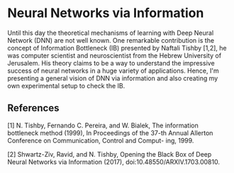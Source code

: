 # Neural Networks via Information

Until this day the theoretical mechanisms of learning with Deep Neural Network (DNN) are not well known. One remarkable contribution is the concept of Information Bottleneck (IB) presented by Naftali Tishby [1,2], he was computer scientist and neuroscientist from the Hebrew University of Jerusalem. His theory claims to be a way to understand the impressive success of neural networks in a huge variety of applications. Hence, I'm presenting a general vision of DNN via information and also creating my own experimental setup to check the IB.


## References
[1] N. Tishby, Fernando C. Pereira, and W. Bialek, The information bottleneck method (1999), In Proceedings of the 37-th Annual Allerton Conference on Communication, Control and Comput- ing, 1999.

[2] Shwartz-Ziv, Ravid, and N. Tishby, Opening the Black Box of Deep Neural Networks via Information (2017), doi:10.48550/ARXIV.1703.00810.
